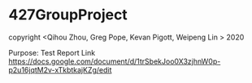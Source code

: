 # 427GroupProject
copyright <Qihou Zhou, Greg Pope, Kevan Pigott, Weipeng Lin > 2020

Purpose:
Test
Report Link
https://docs.google.com/document/d/1trSbekJoo0X3zjhnW0p-p2u16jqtM2v-xTkbtkajKZg/edit
